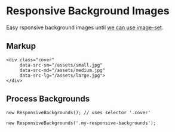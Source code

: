 # Responsive Background Images

Easy rsponsive background images until [we can use image-set](http://caniuse.com/#search=image-set).

## Markup

```
<div class="cover"
     data-src-sm="/assets/small.jpg" 
     data-src-md="/assets/medium.jpg" 
     data-src-lg="/assets/large.jpg">
</div>
```


## Process Backgrounds

```
new ResponsiveBackgrounds(); // uses selector '.cover'
```
```
new ResponsiveBackgrounds('.my-responsive-backgrounds');

```

